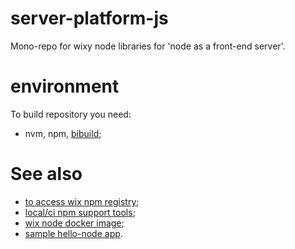 # server-platform-js

Mono-repo for wixy node libraries for 'node as a front-end server'.

# environment 

To build repository you need:
 - nvm, npm, [bibuild](https://github.com/wix/wnpm/tree/master/wnpm-dev);

# See also

 - [to access wix npm registry](http://kb.wixpress.com/pages/viewpage.action?title=Using+private+npm+registry&spaceKey=dashboard);
 - [local/ci npm support tools](https://github.com/wix/wnpm);
 - [wix node docker image](https://github.com/wix/wix-node-docker-base);
 - [sample hello-node app](https://github.com/wix/hello-node).